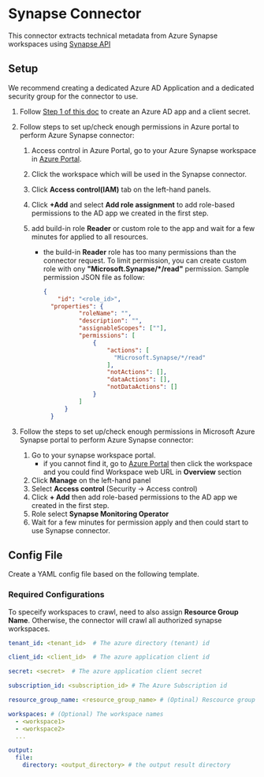 # Synapse Connector

This connector extracts technical metadata from Azure Synapse workspaces using [Synapse API](https://learn.microsoft.com/en-us/rest/api/synapse/)

## Setup

We recommend creating a dedicated Azure AD Application and a dedicated security group for the connector to use.

1. Follow [Step 1 of this doc](https://docs.microsoft.com/en-us/power-bi/developer/embedded/embed-service-principal#step-1---create-an-azure-ad-app) to create an Azure AD app and a client secret.

2.  Follow steps to set up/check enough permissions in Azure portal to perform Azure Synapse connector:
    1. Access control in Azure Portal, go to your Azure Synapse workspace in [Azure Portal](https://portal.azure.com/#view/HubsExtension/BrowseResource/resourceType/Microsoft.Synapse%2Fworkspaces).
    2. Click the workspace which will be used in the Synapse connector.
    3. Click **Access control(IAM)** tab on the left-hand panels.
    4. Click **+Add** and select **Add role assignment** to add role-based permissions to the AD app we created in the first step.
    5. add build-in role **Reader** or custom role to the app and wait for a few minutes for applied to all resources.

       - the build-in **Reader** role has too many permissions than the connector request. To limit permission, you can create custom role with ony **"Microsoft.Synapse/*/read"** permission.
      Sample permission JSON file as follow:
            ```json
            {
                "id": "<role_id>",
              "properties": {
                      "roleName": "",
                      "description": "",
                      "assignableScopes": [""],
                      "permissions": [
                          {
                              "actions": [
                                "Microsoft.Synapse/*/read"
                              ],
                              "notActions": [],
                              "dataActions": [],
                              "notDataActions": []
                          }
                      ]
                  }
              }
            ```

3. Follow the steps to set up/check enough permissions in Microsoft Azure Synapse portal to perform Azure Synapse connector:
    1. Go to your synapse workspace portal.
       - if you cannot find it, go to [Azure Portal](https://portal.azure.com/#view/HubsExtension/BrowseResource/resourceType/Microsoft.Synapse%2Fworkspaces) then click the workspace and you could find Workspace web URL in **Overview** section
    2. Click **Manage** on the left-hand panel
    3. Select **Access control** (Security -> Access control)
    4. Click **+ Add** then add role-based permissions to the AD app we created in the first step.
    5. Role select **Synapse Monitoring Operator**
    6. Wait for a few minutes for permission apply and then could start to use Synapse connector.

## Config File

Create a YAML config file based on the following template.

### Required Configurations
To speceify workspaces to crawl, need to also assign **Resource Group Name**. Otherwise, the connector will crawl all authorized synapse workspaces.

```yaml
tenant_id: <tenant_id>  # The azure directory (tenant) id

client_id: <client_id>  # The azure application client id

secret: <secret>  # The azure application client secret

subscription_id: <subscription_id> # The Azure Subscription id

resource_group_name: <resource_group_name> # (Optinal) Rescource group name

workspaces: # (Optional) The workspace names
  - <workspace1>
  - <workspace2>
  ...

output:
  file:
    directory: <output_directory> # the output result directory
